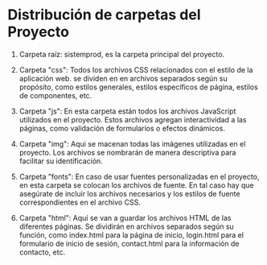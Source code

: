 # Distribución de carpetas del Proyecto

1. Carpeta raíz: sistemprod, es la carpeta principal del proyecto.

1. Carpeta "css": Todos los archivos CSS relacionados con el estilo de la aplicación web. se dividen en en archivos separados según su propósito, como estilos generales, estilos específicos de página, estilos de componentes, etc.

1. Carpeta "js": En esta carpeta están todos los archivos JavaScript utilizados en el proyecto. Estos archivos agregan interactividad a las páginas, como validación de formularios o efectos dinámicos.

1. Carpeta "img": Aqui se macenan todas las imágenes utilizadas en el proyecto. Los archivos se nombrarán de manera descriptiva para facilitar su identificación.

1. Carpeta "fonts": En caso de usar fuentes personalizadas en el proyecto, en esta carpeta se colocan los archivos de fuente. En tal caso hay que asegúrate de incluir los archivos necesarios y los estilos de fuente correspondientes en el archivo CSS.

1. Carpeta "html": Aquí se van a guardar los archivos HTML de las diferentes páginas. Se dividirán en archivos separados según su función, como index.html para la página de inicio, login.html para el formulario de inicio de sesión, contact.html para la información de contacto, etc.
